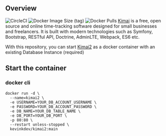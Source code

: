 ## Overview
![CircleCI](https://img.shields.io/circleci/build/github/kevinkdev/kimai2-docker/main) ![Docker Image Size (tag)](https://img.shields.io/docker/image-size/kevinkdev/kimai2/main) ![Docker Pulls](https://img.shields.io/docker/pulls/kevinkdev/kimai2) 
[Kimai](https://github.com/kevinpapst/kimai2) is a free, open source and online time-tracking software designed for small businesses and freelancers. It is built with modern technologies such as Symfony, Bootstrap, RESTful API, Doctrine, AdminLTE, Webpack, ES6 etc.

With this repository, you can start [Kimai2](https://github.com/kevinpapst/kimai2) as a docker container with an existing Database Instance (required)



## Start the container
### docker cli
```
docker run -d \
  --name=kimai2 \
  -e USERNAME=YOUR_DB_ACCOUNT_USERNAME \
  -e PASSWORD=YOUR_DB_ACCOUNT_PASSWORD \
  -e DB_NAME=YOUR_DB_TABLE_NAME \
  -e DB_PORT=YOUR_DB_PORT \
  -p 80:80 \
  --restart unless-stopped \
  kevinkdev/kimai2:main
```